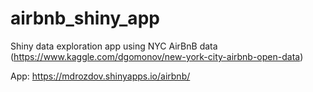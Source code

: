 # airbnb_shiny_app
Shiny data exploration app using NYC AirBnB data (https://www.kaggle.com/dgomonov/new-york-city-airbnb-open-data)

App: https://mdrozdov.shinyapps.io/airbnb/
